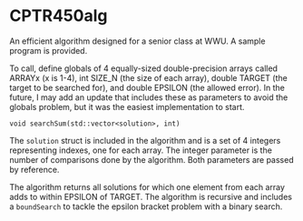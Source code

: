 # CPTR450alg
An efficient algorithm designed for a senior class at WWU. A sample program is provided.

To call, define globals of 4 equally-sized double-precision arrays called ARRAYx (x is 1-4), int SIZE_N (the size of each array), double TARGET (the target to be searched for), and double EPSILON (the allowed error). In the future, I may add an update that includes these as parameters to avoid the globals problem, but it was the easiest implementation to start.

`void searchSum(std::vector<solution>, int)`

The `solution` struct is included in the algorithm and is a set of 4 integers representing indexes, one for each array.
The integer parameter is the number of comparisons done by the algorithm.
Both parameters are passed by reference.

The algorithm returns all solutions for which one element from each array adds to within EPSILON of TARGET.
The algorithm is recursive and includes a `boundSearch` to tackle the epsilon bracket problem with a binary search.
